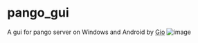 # pango_gui
A gui for pango server on Windows and Android by [Gio](https://gioui.org/)
![image](https://github.com/sligter/pango_gui/assets/23713984/a7d10534-4d30-4286-8826-932b05721c2c)
